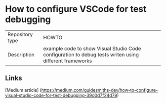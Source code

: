 # How to configure VSCode for test debugging

|         |            |
| ------------- |-------------|
| Repository type      | HOWTO |
| Description      | example code to show Visual Studio Code configuration to debug tests writen using different frameworks      |

## Links

[Medium article] (https://medium.com/guidesmiths-dev/how-to-configure-visual-studio-code-for-test-debugging-39d0d7f24d79)
